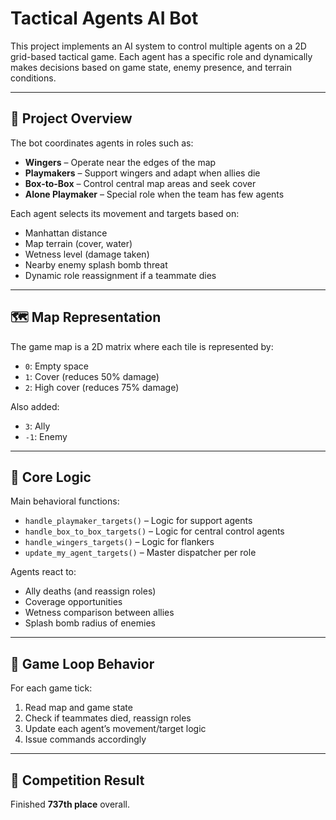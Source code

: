 # Tactical Agents AI Bot

This project implements an AI system to control multiple agents on a 2D grid-based tactical game. Each agent has a specific role and dynamically makes decisions based on game state, enemy presence, and terrain conditions.

---

## 🧠 Project Overview

The bot coordinates agents in roles such as:

- **Wingers** – Operate near the edges of the map
- **Playmakers** – Support wingers and adapt when allies die
- **Box-to-Box** – Control central map areas and seek cover
- **Alone Playmaker** – Special role when the team has few agents

Each agent selects its movement and targets based on:

- Manhattan distance
- Map terrain (cover, water)
- Wetness level (damage taken)
- Nearby enemy splash bomb threat
- Dynamic role reassignment if a teammate dies

---

## 🗺️ Map Representation

The game map is a 2D matrix where each tile is represented by:

- `0`: Empty space
- `1`: Cover (reduces 50% damage)
- `2`: High cover (reduces 75% damage)

Also added:
- `3`: Ally
- `-1`: Enemy

---

## 🧩 Core Logic

Main behavioral functions:

- `handle_playmaker_targets()` – Logic for support agents
- `handle_box_to_box_targets()` – Logic for central control agents
- `handle_wingers_targets()` – Logic for flankers
- `update_my_agent_targets()` – Master dispatcher per role

Agents react to:
- Ally deaths (and reassign roles)
- Coverage opportunities
- Wetness comparison between allies
- Splash bomb radius of enemies

---

## 🔁 Game Loop Behavior

For each game tick:
1. Read map and game state
2. Check if teammates died, reassign roles
3. Update each agent’s movement/target logic
4. Issue commands accordingly

---

## 🏁 Competition Result

Finished **737th place** overall.


